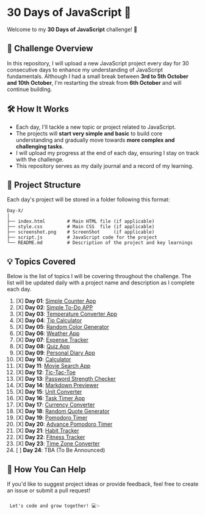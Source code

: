 # 30 Days of JavaScript 🚀

Welcome to my **30 Days of JavaScript** challenge! 🎉

## 📅 Challenge Overview

In this repository, I will upload a new JavaScript project every day for 30 consecutive days to enhance my understanding of JavaScript fundamentals. Although I had a small break between **3rd to 5th October and 10th October**, I'm restarting the streak from **6th October** and will continue building.

## 🛠️ How It Works

- Each day, I'll tackle a new topic or project related to JavaScript.
- The projects will **start very simple and basic** to build core understanding and gradually move towards **more complex and challenging tasks**.
- I will upload my progress at the end of each day, ensuring I stay on track with the challenge.
- This repository serves as my daily journal and a record of my learning.


## 📁 Project Structure

Each day's project will be stored in a folder following this format:

```
Day-X/
│
├── index.html        # Main HTML file (if applicable)
├── style.css         # Main CSS  file (if applicable)
├── screenshot.png    # ScreenShot     (if applicable)
├── script.js         # JavaScript code for the project
└── README.md         # Description of the project and key learnings
```

## 💡 Topics Covered

Below is the list of topics I will be covering throughout the challenge. The list will be updated daily with a project name and description as I complete each day.

1. [X]  **Day 01**:  [Simple Counter App](https://github.com/VaibhavKatariya/30DaysOfJavaScript/tree/main/Day-01)
2. [X]  **Day 02**:  [Simple To-Do APP](https://github.com/VaibhavKatariya/30DaysOfJavaScript/tree/main/Day-02)
3. [X]  **Day 03**:  [Temperature Converter App](https://github.com/VaibhavKatariya/30DaysOfJavaScript/tree/main/Day-03)
4. [X]  **Day 04**:  [Tip Calculator](https://github.com/VaibhavKatariya/30DaysOfJavaScript/tree/main/Day-04)
5. [X]  **Day 05**:  [Random Color Generator](https://github.com/VaibhavKatariya/30DaysOfJavaScript/tree/main/Day-05)
6. [X]  **Day 06**:  [Weather App](https://github.com/VaibhavKatariya/30DaysOfJavaScript/tree/main/Day-06)
7. [X]  **Day 07**:  [Expense Tracker](https://github.com/VaibhavKatariya/30DaysOfJavaScript/tree/main/Day-07)
8. [X]  **Day 08**:  [Quiz App](https://github.com/VaibhavKatariya/30DaysOfJavaScript/tree/main/Day-08)
9. [X]  **Day 09**:  [Personal Diary App](https://github.com/VaibhavKatariya/30DaysOfJavaScript/tree/main/Day-09)
10. [X]  **Day 10**:  [Calculator](https://github.com/VaibhavKatariya/30DaysOfJavaScript/tree/main/Day-10)
11. [X]  **Day 11**:  [Movie Search App](https://github.com/VaibhavKatariya/30DaysOfJavaScript/tree/main/Day-11)
12. [X]  **Day 12**:  [Tic-Tac-Toe](https://github.com/VaibhavKatariya/30DaysOfJavaScript/tree/main/Day-12)
13. [X]  **Day 13**:  [Password Strength Checker](https://github.com/VaibhavKatariya/30DaysOfJavaScript/tree/main/Day-13)
14. [X]  **Day 14**:  [Markdown Previewer](https://github.com/VaibhavKatariya/30DaysOfJavaScript/tree/main/Day-14)
15. [X]  **Day 15**:  [Unit Converter](https://github.com/VaibhavKatariya/30DaysOfJavaScript/tree/main/Day-15)
16. [X]  **Day 16**:  [Task Timer App](https://github.com/VaibhavKatariya/30DaysOfJavaScript/tree/main/Day-16)
17. [X]  **Day 17**:  [Currency Converter](https://github.com/VaibhavKatariya/30DaysOfJavaScript/tree/main/Day-17)
18. [X]  **Day 18**:  [Random Quote Generator](https://github.com/VaibhavKatariya/30DaysOfJavaScript/tree/main/Day-18)
19. [X]  **Day 19**:  [Pomodoro Timer](https://github.com/VaibhavKatariya/30DaysOfJavaScript/tree/main/Day-19)
20. [X]  **Day 20**:  [Advance Pomodoro Timer](https://github.com/VaibhavKatariya/30DaysOfJavaScript/tree/main/Day-20)
21. [X]  **Day 21**:  [Habit Tracker](https://github.com/VaibhavKatariya/30DaysOfJavaScript/tree/main/Day-21)
22. [X]  **Day 22**:  [Fitness Tracker](https://github.com/VaibhavKatariya/30DaysOfJavaScript/tree/main/Day-22)
23. [X]  **Day 23**:  [Time Zone Converter](https://github.com/VaibhavKatariya/30DaysOfJavaScript/tree/main/Day-23)
24. [ ]  **Day 24**: TBA (To Be Announced)

## 🤝 How You Can Help

If you'd like to suggest project ideas or provide feedback, feel free to create an issue or submit a pull request!

### 

```
 Let's code and grow together! 💻✨ 
```

